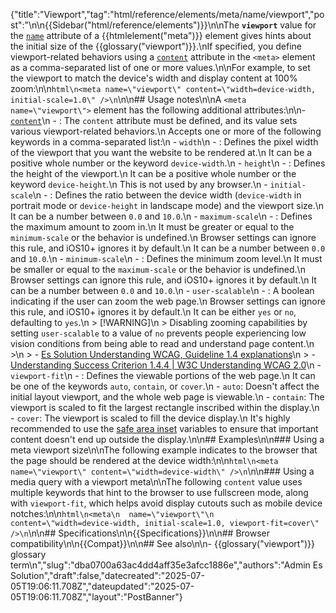 {"title":"Viewport","tag":"html/reference/elements/meta/name/viewport","post":"\n\n{{Sidebar(\"html/reference/elements\")}}\n\nThe **`viewport`** value for the [`name`](/blog/Web/HTML/Reference/Elements/meta/name) attribute of a {{htmlelement(\"meta\")}} element gives hints about the initial size of the {{glossary(\"viewport\")}}.\nIf specified, you define viewport-related behaviors using a [`content`](/blog/Web/HTML/Reference/Elements/meta#content) attribute in the `<meta>` element as a comma-separated list of one or more values.\n\nFor example, to set the viewport to match the device's width and display content at 100% zoom:\n\n```html\n<meta name=\"viewport\" content=\"width=device-width, initial-scale=1.0\" />\n```\n\n## Usage notes\n\nA `<meta name=\"viewport\">` element has the following additional attributes:\n\n- [`content`](/blog/Web/HTML/Reference/Elements/meta#content)\n  - : The `content` attribute must be defined, and its value sets various viewport-related behaviors.\n    Accepts one or more of the following keywords in a comma-separated list:\n    - `width`\n      - : Defines the pixel width of the viewport that you want the website to be rendered at.\n        It can be a positive whole number or the keyword `device-width`.\n    - `height`\n      - : Defines the height of the viewport.\n        It can be a positive whole number or the keyword `device-height`.\n        This is not used by any browser.\n    - `initial-scale`\n      - : Defines the ratio between the device width (`device-width` in portrait mode or `device-height` in landscape mode) and the viewport size.\n        It can be a number between `0.0` and `10.0`.\n    - `maximum-scale`\n      - : Defines the maximum amount to zoom in.\n        It must be greater or equal to the `minimum-scale` or the behavior is undefined.\n        Browser settings can ignore this rule, and iOS10+ ignores it by default.\n        It can be a number between `0.0` and `10.0`.\n    - `minimum-scale`\n      - : Defines the minimum zoom level.\n        It must be smaller or equal to the `maximum-scale` or the behavior is undefined.\n        Browser settings can ignore this rule, and iOS10+ ignores it by default.\n        It can be a number between `0.0` and `10.0`.\n    - `user-scalable`\n      - : A boolean indicating if the user can zoom the web page.\n        Browser settings can ignore this rule, and iOS10+ ignores it by default.\n        It can be either `yes` or `no`, defaulting to `yes`.\n        > [!WARNING]\n        > Disabling zooming capabilities by setting `user-scalable` to a value of `no` prevents people experiencing low vision conditions from being able to read and understand page content.\n        >\n        > - [Es Solution Understanding WCAG, Guideline 1.4 explanations](/blog/Web/Accessibility/Guides/Understanding_WCAG/Perceivable#guideline_1.4_make_it_easier_for_users_to_see_and_hear_content_including_separating_foreground_from_background)\n        > - [Understanding Success Criterion 1.4.4 | W3C Understanding WCAG 2.0](https://www.w3.org/TR/UNDERSTANDING-WCAG20/visual-audio-contrast-scale.html)\n    - `viewport-fit`\n      - : Defines the viewable portions of the web page.\n        It can be one of the keywords `auto`, `contain`, or `cover`.\n        - `auto`: Doesn't affect the initial layout viewport, and the whole web page is viewable.\n        - `contain`: The viewport is scaled to fit the largest rectangle inscribed within the display.\n        - `cover`: The viewport is scaled to fill the device display.\n          It's highly recommended to use the [safe area inset](/blog/Web/CSS/env) variables to ensure that important content doesn't end up outside the display.\n\n## Examples\n\n### Using a meta viewport size\n\nThe following example indicates to the browser that the page should be rendered at the device width:\n\n```html\n<meta name=\"viewport\" content=\"width=device-width\" />\n```\n\n### Using a media query with a viewport meta\n\nThe following `content` value uses multiple keywords that hint to the browser to use fullscreen mode, along with `viewport-fit`, which helps avoid display cutouts such as mobile device notches:\n\n```html\n<meta\n  name=\"viewport\"\n  content=\"width=device-width, initial-scale=1.0, viewport-fit=cover\" />\n```\n\n## Specifications\n\n{{Specifications}}\n\n## Browser compatibility\n\n{{Compat}}\n\n## See also\n\n- {{glossary(\"viewport\")}} glossary term\n","slug":"dba0700a63ac4dd4aff35e3afcc1886e","authors":"Admin Es Solution","draft":false,"datecreated":"2025-07-05T19:06:11.708Z","dateupdated":"2025-07-05T19:06:11.708Z","layout":"PostBanner"}
